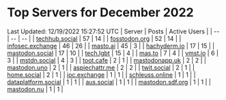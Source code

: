# Top Servers for December 2022
Last Updated: 12/19/2022 15:27:52 UTC
| Server | Posts | Active Users |
| -- | -- | -- |
| [techhub.social](https://techhub.social/tags/PowerShell) | 57 | 14 |
| [fosstodon.org](https://fosstodon.org/tags/PowerShell) | 52 | 14 |
| [infosec.exchange](https://infosec.exchange/tags/PowerShell) | 46 | 26 |
| [masto.ai](https://masto.ai/tags/PowerShell) | 45 | 3 |
| [hachyderm.io](https://hachyderm.io/tags/PowerShell) | 17 | 15 |
| [mastodon.social](https://mastodon.social/tags/PowerShell) | 17 | 10 |
| [tech.lgbt](https://tech.lgbt/tags/PowerShell) | 15 | 4 |
| [mas.to](https://mas.to/tags/PowerShell) | 7 | 4 |
| [vmst.io](https://vmst.io/tags/PowerShell) | 6 | 3 |
| [mstdn.social](https://mstdn.social/tags/PowerShell) | 4 | 3 |
| [toot.cafe](https://toot.cafe/tags/PowerShell) | 2 | 1 |
| [mastodonapp.uk](https://mastodonapp.uk/tags/PowerShell) | 2 | 2 |
| [mastodon.uno](https://mastodon.uno/tags/PowerShell) | 2 | 1 |
| [aspiechattr.me](https://aspiechattr.me/tags/PowerShell) | 2 | 2 |
| [twit.social](https://twit.social/tags/PowerShell) | 2 | 1 |
| [home.social](https://home.social/tags/PowerShell) | 2 | 1 |
| [ioc.exchange](https://ioc.exchange/tags/PowerShell) | 1 | 1 |
| [schleuss.online](https://schleuss.online/tags/PowerShell) | 1 | 1 |
| [dataplatform.social](https://dataplatform.social/tags/PowerShell) | 1 | 1 |
| [aus.social](https://aus.social/tags/PowerShell) | 1 | 1 |
| [mastodon.sdf.org](https://mastodon.sdf.org/tags/PowerShell) | 1 | 1 |
| [mastodon.nu](https://mastodon.nu/tags/PowerShell) | 1 | 1 |
